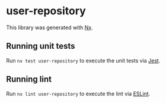 # user-repository

This library was generated with [Nx](https://nx.dev).

## Running unit tests

Run `nx test user-repository` to execute the unit tests via [Jest](https://jestjs.io).

## Running lint

Run `nx lint user-repository` to execute the lint via [ESLint](https://eslint.org/).
